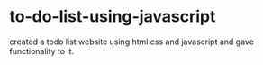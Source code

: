 # to-do-list-using-javascript
created a todo list website using html css and javascript and gave functionality to it.
